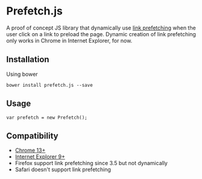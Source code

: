 Prefetch.js
===========

A proof of concept JS library that dynamically use [link prefetching](https://developer.mozilla.org/en-US/docs/Web/HTTP/Link_prefetching_FAQ) when the user click on a link to preload the page.
Dynamic creation of link prefetching only works in Chrome in Internet Explorer, for now.

## Installation

Using bower

```
bower install prefetch.js --save
```

## Usage

```
var prefetch = new Prefetch();
```

## Compatibility

* [Chrome 13+](https://web.archive.org/web/20140928205735/https://developers.google.com/chrome/whitepapers/prerender?csw=1)
* [Internet Explorer 9+](http://msdn.microsoft.com/en-us/library/ie/dn265039%28v=vs.85%29.aspx)
* Firefox support link prefetching since 3.5 but not dynamically
* Safari doesn't support link prefetching